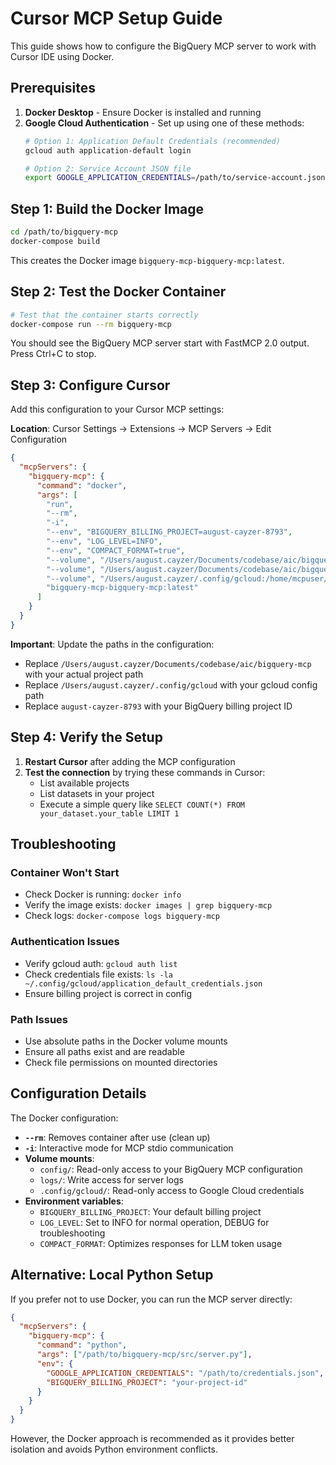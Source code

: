 # Cursor MCP Setup Guide

This guide shows how to configure the BigQuery MCP server to work with Cursor IDE using Docker.

## Prerequisites

1. **Docker Desktop** - Ensure Docker is installed and running
2. **Google Cloud Authentication** - Set up using one of these methods:
   ```bash
   # Option 1: Application Default Credentials (recommended)
   gcloud auth application-default login

   # Option 2: Service Account JSON file
   export GOOGLE_APPLICATION_CREDENTIALS=/path/to/service-account.json
   ```

## Step 1: Build the Docker Image

```bash
cd /path/to/bigquery-mcp
docker-compose build
```

This creates the Docker image `bigquery-mcp-bigquery-mcp:latest`.

## Step 2: Test the Docker Container

```bash
# Test that the container starts correctly
docker-compose run --rm bigquery-mcp
```

You should see the BigQuery MCP server start with FastMCP 2.0 output. Press Ctrl+C to stop.

## Step 3: Configure Cursor

Add this configuration to your Cursor MCP settings:

**Location**: Cursor Settings → Extensions → MCP Servers → Edit Configuration

```json
{
  "mcpServers": {
    "bigquery-mcp": {
      "command": "docker",
      "args": [
        "run",
        "--rm",
        "-i",
        "--env", "BIGQUERY_BILLING_PROJECT=august-cayzer-8793",
        "--env", "LOG_LEVEL=INFO",
        "--env", "COMPACT_FORMAT=true",
        "--volume", "/Users/august.cayzer/Documents/codebase/aic/bigquery-mcp/config:/app/config:ro",
        "--volume", "/Users/august.cayzer/Documents/codebase/aic/bigquery-mcp/logs:/app/logs",
        "--volume", "/Users/august.cayzer/.config/gcloud:/home/mcpuser/.config/gcloud:ro",
        "bigquery-mcp-bigquery-mcp:latest"
      ]
    }
  }
}
```

**Important**: Update the paths in the configuration:
- Replace `/Users/august.cayzer/Documents/codebase/aic/bigquery-mcp` with your actual project path
- Replace `/Users/august.cayzer/.config/gcloud` with your gcloud config path
- Replace `august-cayzer-8793` with your BigQuery billing project ID

## Step 4: Verify the Setup

1. **Restart Cursor** after adding the MCP configuration
2. **Test the connection** by trying these commands in Cursor:
   - List available projects
   - List datasets in your project
   - Execute a simple query like `SELECT COUNT(*) FROM your_dataset.your_table LIMIT 1`

## Troubleshooting

### Container Won't Start
- Check Docker is running: `docker info`
- Verify the image exists: `docker images | grep bigquery-mcp`
- Check logs: `docker-compose logs bigquery-mcp`

### Authentication Issues
- Verify gcloud auth: `gcloud auth list`
- Check credentials file exists: `ls -la ~/.config/gcloud/application_default_credentials.json`
- Ensure billing project is correct in config

### Path Issues
- Use absolute paths in the Docker volume mounts
- Ensure all paths exist and are readable
- Check file permissions on mounted directories

## Configuration Details

The Docker configuration:
- **`--rm`**: Removes container after use (clean up)
- **`-i`**: Interactive mode for MCP stdio communication
- **Volume mounts**:
  - `config/`: Read-only access to your BigQuery MCP configuration
  - `logs/`: Write access for server logs
  - `.config/gcloud/`: Read-only access to Google Cloud credentials
- **Environment variables**:
  - `BIGQUERY_BILLING_PROJECT`: Your default billing project
  - `LOG_LEVEL`: Set to INFO for normal operation, DEBUG for troubleshooting
  - `COMPACT_FORMAT`: Optimizes responses for LLM token usage

## Alternative: Local Python Setup

If you prefer not to use Docker, you can run the MCP server directly:

```json
{
  "mcpServers": {
    "bigquery-mcp": {
      "command": "python",
      "args": ["/path/to/bigquery-mcp/src/server.py"],
      "env": {
        "GOOGLE_APPLICATION_CREDENTIALS": "/path/to/credentials.json",
        "BIGQUERY_BILLING_PROJECT": "your-project-id"
      }
    }
  }
}
```

However, the Docker approach is recommended as it provides better isolation and avoids Python environment conflicts.